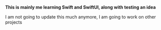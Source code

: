 **This is mainly me learning Swift and SwiftUI, along with testing an idea**

I am not going to update this much anymore, I am going to work on other projects
